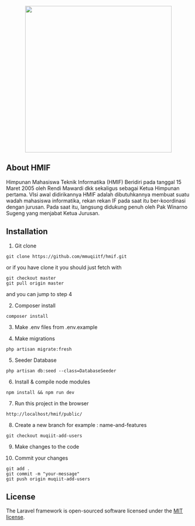 <p align="center"><a href="https://laravel.com" target="_blank"><img src="https://raw.githubusercontent.com/laravel/art/master/logo-lockup/5%20SVG/2%20CMYK/1%20Full%20Color/laravel-logolockup-cmyk-red.svg" width="400"></a></p>

## About HMIF
Himpunan Mahasiswa Teknik Informatika (HMIF) Beridiri pada tanggal 15 Maret 2005 oleh Rendi Mawardi dkk sekaligus sebagai Ketua Himpunan pertama. VIsi awal didirikannya HMIF adalah dibutuhkannya membuat suatu wadah mahasiswa informatika, rekan rekan IF pada saat itu ber-koordinasi dengan jurusan. Pada saat itu, langsung didukung penuh oleh Pak Winarno Sugeng yang menjabat Ketua Jurusan.

## Installation
1. Git clone
```shell
git clone https://github.com/mmuqiitf/hmif.git
```
or if you have clone it you should just fetch with 
```shell
git checkout master
git pull origin master
```
and you can jump to step 4

2. Composer install

```shell
composer install
```

3. Make .env files from .env.example

4. Make migrations 
```shell
php artisan migrate:fresh
```

5. Seeder Database 
```shell
php artisan db:seed --class=DatabaseSeeder
```

6. Install & compile node modules 
```shell
npm install && npm run dev
```

7. Run this project in the browser
```shell
http://localhost/hmif/public/
```

8. Create a new branch for example : name-and-features
```shell
git checkout muqiit-add-users
```

9. Make changes to the code

10. Commit your changes
```shell
git add .
git commit -m "your-message"
git push origin muqiit-add-users
```

## License

The Laravel framework is open-sourced software licensed under the [MIT license](https://opensource.org/licenses/MIT).
